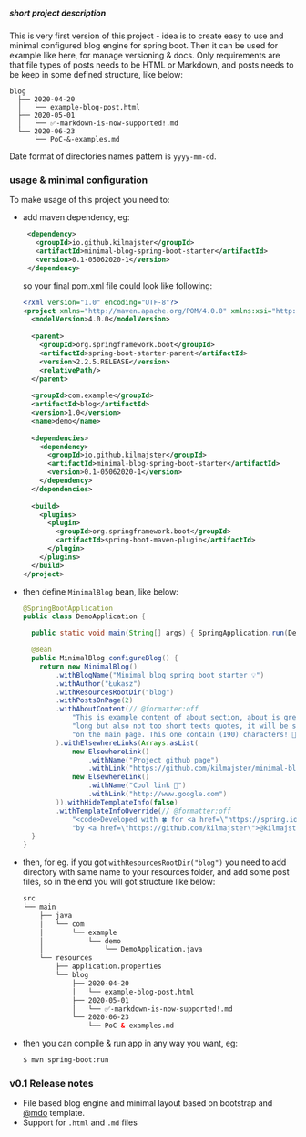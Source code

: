 ##### short project description
This is very first version of this project - idea is to create easy to use and minimal configured 
blog engine for spring boot. Then it can be used for example like here, for manage versioning & docs.
Only  requirements are that file types of posts needs to be HTML or Markdown, 
and posts needs to be keep in some defined structure, like below:
```
blog
  ├── 2020-04-20
  │   └── example-blog-post.html
  ├── 2020-05-01
  │   └── ✅-markdown-is-now-supported!.md
  └── 2020-06-23
      └── PoC-&-examples.md
```
Date format of directories names pattern is `yyyy-mm-dd`.

### usage & minimal configuration
To make usage of this project you need to:
 - add maven dependency, eg:
   ```xml
    <dependency>
      <groupId>io.github.kilmajster</groupId>
      <artifactId>minimal-blog-spring-boot-starter</artifactId>
      <version>0.1-05062020-1</version>
    </dependency>
   ```
   so your final pom.xml file could look like following:
   ```xml
   <?xml version="1.0" encoding="UTF-8"?>
   <project xmlns="http://maven.apache.org/POM/4.0.0" xmlns:xsi="http://www.w3.org/2001/XMLSchema-instance" xsi:schemaLocation="http://maven.apache.org/POM/4.0.0 https://maven.apache.org/xsd/maven-4.0.0.xsd">
     <modelVersion>4.0.0</modelVersion>
        
     <parent>
       <groupId>org.springframework.boot</groupId>
       <artifactId>spring-boot-starter-parent</artifactId>
       <version>2.2.5.RELEASE</version>
       <relativePath/>
     </parent>
        
     <groupId>com.example</groupId>
     <artifactId>blog</artifactId>
     <version>1.0</version>
     <name>demo</name>
     
     <dependencies>
       <dependency>
         <groupId>io.github.kilmajster</groupId>
         <artifactId>minimal-blog-spring-boot-starter</artifactId>
         <version>0.1-05062020-1</version>
       </dependency>
     </dependencies>
     
     <build>
       <plugins>
         <plugin>
           <groupId>org.springframework.boot</groupId>
           <artifactId>spring-boot-maven-plugin</artifactId>
         </plugin>
       </plugins>
     </build>
   </project>
   ```
 - then define `MinimalBlog` bean, like below:
   ```java
   @SpringBootApplication
   public class DemoApplication {
   
     public static void main(String[] args) { SpringApplication.run(DemoApplication.class, args); }
   
     @Bean
     public MinimalBlog configureBlog() {
       return new MinimalBlog()
           .withBlogName("Minimal blog spring boot starter 💡")
           .withAuthor("Łukasz")
           .withResourcesRootDir("blog")
           .withPostsOnPage(2)
           .withAboutContent(// @formatter:off
               "This is example content of about section, about is great for not too " +
               "long but also not too short texts quotes, it will be show every time " +
               "on the main page. This one contain (190) characters! 🎉" // @formatter:on
           ).withElsewhereLinks(Arrays.asList(
               new ElsewhereLink()
                   .withName("Project github page")
                   .withLink("https://github.com/kilmajster/minimal-blog-spring-boot-starter"),
               new ElsewhereLink()
                   .withName("Cool link 🌵")
                   .withLink("http://www.google.com")
           )).withHideTemplateInfo(false)
           .withTemplateInfoOverride(// @formatter:off
               "<code>Developed with 🍀 for <a href=\"https://spring.io/projects/spring-boot\">spring-boot</a> " +
               "by <a href=\"https://github.com/kilmajster\">@kilmajster</a></code>"); // @formatter:on
     }
   }
   ```
 - then, for eg. if you got `withResourcesRootDir("blog")` you need to add directory with same name to your resources
 folder, and add some post files, so in the end you will got structure like below:
    ```xml
    src
    └── main
        ├── java
        │   └── com
        │       └── example
        │           └── demo
        │               └── DemoApplication.java
        └── resources
            ├── application.properties
            └── blog
                ├── 2020-04-20
                │   └── example-blog-post.html
                ├── 2020-05-01
                │   └── ✅-markdown-is-now-supported!.md
                └── 2020-06-23
                    └── PoC-&-examples.md
    ```
 
 - then you can compile & run app in any way you want, eg:
    ```bash
   $ mvn spring-boot:run 
    ```

### v0.1 Release notes
 - File based blog engine and minimal layout based on bootstrap and [@mdo](https://twitter.com/mdo) template.
 - Support for `.html` and `.md` files
 
